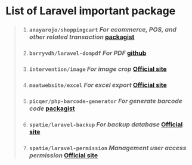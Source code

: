 # List of Laravel important package
> 1. ### ```anayarojo/shoppingcart``` _For ecommerce, POS, and other related transaction_ [packagist](https://packagist.org/packages/anayarojo/shoppingcart)
> 2. ### ```barryvdh/laravel-dompdf``` _For PDF_ [github](https://github.com/barryvdh/laravel-dompdf)
> 3. ### ```intervention/image``` _For image crop_ [Official site](https://image.intervention.io/v3)
> 4. ### ```maatwebsite/excel``` _For excel export_ [Official site](https://docs.laravel-excel.com/3.1/getting-started/)
> 5. ### ```picqer/php-barcode-generator``` _For generate barcode code_ [packagist](https://packagist.org/packages/picqer/php-barcode-generator)
> 6. ### ```spatie/laravel-backup``` _For backup database_ [Official site](https://spatie.be/docs/laravel-backup/v8/introduction)
> 7. ### ```spatie/laravel-permission``` _Management user access permission_ [Official site](https://spatie.be/docs/laravel-permission/v6/introduction)